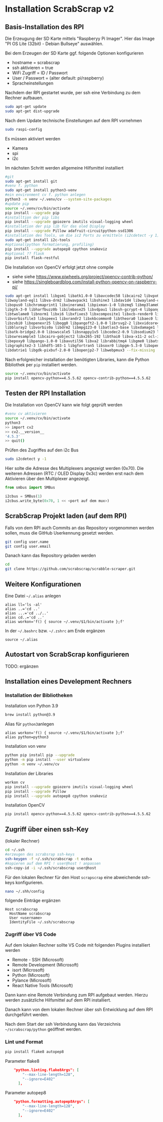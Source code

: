 # Installation ScrabScrap v2

## Basis-Installation des RPI

Die Erzeugung der SD Karte mittels "Raspberyy Pi Imager". Hier das Image "PI OS Lite (32bit) - Debian Bullseye" auswählen.

Bei dem Erzeugen der SD Karte ggf. folgende Optionen konfigurieren

- hostname = scrabscrap
- ssh aktivieren = true
- WiFi Zugriff = ID / Passwort
- User / Passwort = (alter default: pi/raspberry)
- Spracheinstellungen

Nachdem der RPI gestartet wurde, per ssh eine Verbindung zu dem Rechner aufbauen.

```bash
sudo apt-get update
sudo apt-get dist-upgrade
```

Nach dem Update technische Einstellungen auf dem RPI vornehmen

```bash
sudo raspi-config
```

Es müssen aktiviert werden

- Kamera
- spi
- i2c

Im nächsten Schritt werden allgemeine Hilfsmittel installiert

```bash
#git
sudo apt-get install git
#venv f. python
sudo apt-get install python3-venv
#ein environment cv f. python anlegen
python3 -m venv ~/.venv/cv --system-site-packages
#update pip
source ~/.venv/cv/bin/activate
pip install --upgrade pip
#installtion der pip libs
pip install --upgrade gpiozero imutils visual-logging wheel
#installation der pip lib für das oled Display
pip install --upgrade Pillow adafruit-circuitpython-ssd1306
#installation des Tools, um die ic2 Ports zu ermitteln (i2cdetect -y 1)
sudo apt-get install i2c-tools
#optional(python formatierung, profiling)
pip install --upgrade autopep8 cpython snakeviz
#optional ?? flask
pip install flask-restful
```

Die Installation von OpenCV erfolgt jetzt ohne compile

- siehe siehe <https://www.piwheels.org/project/opencv-contrib-python/>
- siehe <https://singleboardblog.com/install-python-opencv-on-raspberry-pi/>

```bash
sudo apt-get install libgsm1 libatk1.0-0 libavcodec58 libcairo2 libvpx6 libvorbisenc2 \
libwayland-egl1 libva-drm2 libwavpack1 libshine3 libdav1d4 libwayland-client0 libxcursor1 \
libopus0 libchromaprint1 libxinerama1 libpixman-1-0 libzmq5 libmp3lame0 libxcb-shm0 libsz2 \
libgtk-3-0 libharfbuzz0b libilmbase25 libvdpau1 libssh-gcrypt-4 libpangocairo-1.0-0 \
libtwolame0 libnorm1 libxi6 libxfixes3 libxcomposite1 libxcb-render0 libwayland-cursor0 \
libvorbisfile3 libspeex1 libxrandr2 libxkbcommon0 libtheora0 libaec0 libx264-160 libaom0 \
libzvbi0 libopenexr25 libogg0 libpangoft2-1.0-0 librsvg2-2 libxvidcore4 libsrt1.4-gnutls \
libbluray2 libvorbis0a libdrm2 libmpg123-0 libatlas3-base libxdamage1 libavformat58 \
libatk-bridge2.0-0 libswscale5 libsnappy1v5 libcodec2-0.9 libsodium23 libudfread0 \
libswresample3 libcairo-gobject2 libx265-192 libthai0 libva-x11-2 ocl-icd-libopencl1 \
libepoxy0 libpango-1.0-0 libavutil56 libva2 librabbitmq4 libgme0 libatspi2.0-0 \
libgraphite2-3 libhdf5-103-1 libgfortran5 libsoxr0 libpgm-5.3-0 libopenmpt0 libxrender1 \
libdatrie1 libgdk-pixbuf-2.0-0 libopenjp2-7 libwebpmux3 --fix-missing
```

Nach erfolgreicher installation der benötigten Libraries, kann die Python Bibliothek per ``pip``
installiert werden.

```bash
source ~/.venv/cv/bin/activate
pip install opencv-python==4.5.5.62 opencv-contrib-python==4.5.5.62
```

## Testen der RPI Installation

Die Installation von OpenCV kann wie folgt geprüft werden

```bash
#venv cv aktivieren
source ~/.venv/cv/bin/activate
python3
>> import cv2
>> cv2.__version__
'4.5.3'
>> quit()
```

Prüfen des Zugriffes auf den i2c Bus

```bash
sudo i2cdetect y -1
```

Hier solte die Adresse des Multiplexers angezeigt werden (0x70). Die weiteren Adressen (RTC / OLED Display 0x3c)
werden erst nach dem Aktivieren über den Multiplexer angezeigt.

```python
from smbus import SMBus

i2cbus = SMBus(1)
i2cbus.write_byte(0x70, 1 << <port auf dem mux>)
```

## ScrabScrap Projekt laden (auf dem RPI)

Falls von dem RPI auch Commits an das Repository vorgenommen werden sollen, muss
die GitHub Userkennung gesetzt werden.

```bash
git config user.name
git config user.email
```

Danach kann das Repository geladen werden

```bash
cd
git clone https://github.com/scrabscrap/scrabble-scraper.git
```

## Weitere Konfigurationen

Eine Datei ``~/.alias`` anlegen

```text
alias ll='ls -al'
alias ..='cd ..'
alias ...='cd ../..'
alias cd..='cd ..'
alias workon='f() { source ~/.venv/$1/bin/activate };f'
```

In der ``~/.bashrc`` bzw. ``~/.zshrc`` am Ende ergänzen

```text
source ~/.alias
```

## Autostart von ScrabScrap konfigurieren

TODO: ergänzen

## Installation eines Develepment Rechners

### Installation der Bibliotheken

Installation von Python 3.9

```bash
brew install python@3.9
```

Alias für ``python3``anlegen

```text
alias workon='f() { source ~/.venv/$1/bin/activate };f'
alias python=python3
```

Installation von venv

```bash
python pip install pip --upgrade
python -m pip install --user virtualenv
python -m venv ~/.venv/cv
```

Installation der Libraries

```bash
workon cv
pip install --upgrade gpiozero imutils visual-logging wheel
pip install --upgrade Pillow
pip install --upgrade autopep8 cpython snakeviz
```

Installation OpenCV

```bash
pip install opencv-python==4.5.5.62 opencv-contrib-python==4.5.5.62
```

## Zugriff über einen ssh-Key

(lokaler Rechner)

```bash
cd ~/.ssh
#erzeugen des scrabsrap ssh-keys
ssh-keygen -f ~/.ssh/scrabscrap -t ecdsa
#kopieren auf dem RPI ! user@host ! anpassen
ssh-copy-id -i ~/.ssh/scrabscrap user@host
```

Für den lokalen Rechner für den Host ``scrapscrap`` eine abweichende ssh-keys konfigurieren.

```bash
nano ~/.shh/config 
```

folgende Einträge ergänzen

```text
Host scrabscrap
  HostName scrabscrap
  User <username>
  IdentityFile ~/.ssh/scrabscrap
```

### Zugriff über VS Code

Auf dem lokalen Rechner sollte VS Code mit folgenden Plugins installiert werden

- Remote - SSH (Microsoft)
- Remote Development (Microsoft)
- isort (Microsoft)
- Python (Microsoft)
- Pylance (Microsoft)
- React Native Tools (Microsoft)

Dann kann eine Remote Verbindung zum RPI aufgebaut werden. Hierzu werden zusätzliche Hilfsmittel
auf dem RPI installiert.

Danach kann von dem lokalen Rechner über ssh Entwicklung auf dem RPI durchgeführt werden.

Nach dem Start der ssh Verbindung kann das Verzeichnis ``~/scrabscrap/python`` geöffnet werden.

### Lint und Format

```bash
pip install flake8 autopep8
```

Parameter flake8

```json
    "python.linting.flake8Args": [
        "--max-line-length=128",
        "--ignore=E402"
      ],
```

Parameter autopep8

```json
    "python.formatting.autopep8Args": [
        "--max-line-length=128",
        "--ignore=E402"
      ],
```
